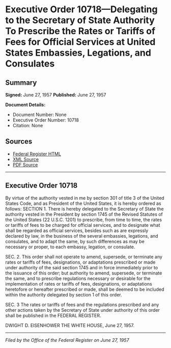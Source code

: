 # Executive Order 10718—Delegating to the Secretary of State Authority To Prescribe the Rates or Tariffs of Fees for Official Services at United States Embassies, Legations, and Consulates

## Summary

**Signed:** June 27, 1957
**Published:** June 27, 1957

**Document Details:**
- Document Number: None
- Executive Order Number: 10718
- Citation: None

## Sources
- [Federal Register HTML](https://www.presidency.ucsb.edu/documents/executive-order-10718-delegating-the-secretary-state-authority-prescribe-the-rates-or)
- [XML Source](None)
- [PDF Source](None)

---

## Executive Order 10718

By virtue of the authority vested in me by section 301 of title 3 of the United States Code, and as President of the United States, it is hereby ordered as follows:
SECTION 1. There is hereby delegated to the Secretary of State the authority vested in the President by section 1745 of the Revised Statutes of the United States (22 U.S.C. 1201) to prescribe, from time to time, the rates or tariffs of fees to be charged for official services, and to designate what shall be regarded as official services, besides such as are expressly declared by law, in the business of the several embassies, legations, and consulates, and to adapt the same, by such differences as may be necessary or proper, to each embassy, legation, or consulate.

SEC. 2. This order shall not operate to amend, supersede, or terminate any rates or tariffs of fees, designations, or adaptations prescribed or made under authority of the said section 1745 and in force immediately prior to the issuance of this order; but authority to amend, supersede, or terminate the same, and to prescribe regulations necessary or desirable for the implementation of rates or tariffs of fees, designations, or adaptations heretofore or hereafter prescribed or made, shall be deemed to be included within the authority delegated by section 1 of this order.

SEC. 3 The rates or tariffs of fees and the regulations prescribed and any other actions taken by the Secretary of State under authority of this order shall be published in the FEDERAL REGISTER.

DWIGHT D. EISENHOWER
THE WHITE HOUSE,
June 27, 1957.

---

*Filed by the Office of the Federal Register on June 27, 1957*
